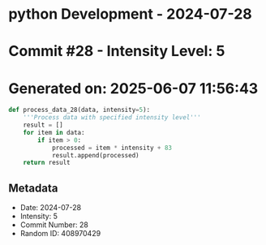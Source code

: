 ﻿# python Development - 2024-07-28
# Commit #28 - Intensity Level: 5
# Generated on: 2025-06-07 11:56:43
```python
def process_data_28(data, intensity=5):
    '''Process data with specified intensity level'''
    result = []
    for item in data:
        if item > 0:
            processed = item * intensity + 83
            result.append(processed)
    return result
```
## Metadata
- Date: 2024-07-28
- Intensity: 5
- Commit Number: 28
- Random ID: 408970429
